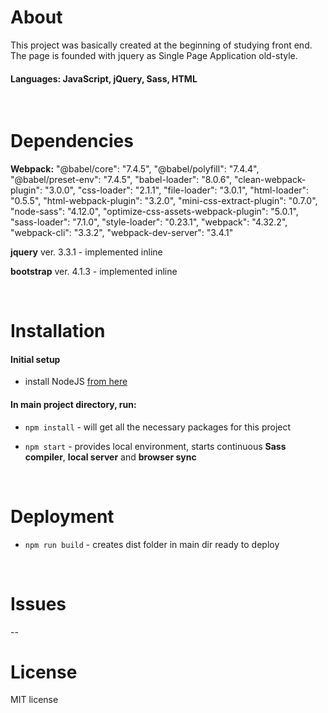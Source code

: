 # About
This project was basically created at the beginning of studying front end. The page is founded with jquery as Single Page Application old-style.
#### Languages: JavaScript, jQuery, Sass, HTML

<br/>

# Dependencies
**Webpack:** "@babel/core": "7.4.5",
    "@babel/polyfill": "7.4.4",
    "@babel/preset-env": "7.4.5",
    "babel-loader": "8.0.6",
    "clean-webpack-plugin": "3.0.0",
    "css-loader": "2.1.1",
    "file-loader": "3.0.1",
    "html-loader": "0.5.5",
    "html-webpack-plugin": "3.2.0",
    "mini-css-extract-plugin": "0.7.0",
    "node-sass": "4.12.0",
    "optimize-css-assets-webpack-plugin": "5.0.1",
    "sass-loader": "7.1.0",
    "style-loader": "0.23.1",
    "webpack": "4.32.2",
    "webpack-cli": "3.3.2",
    "webpack-dev-server": "3.4.1"

**jquery** ver. 3.3.1 - implemented inline

**bootstrap** ver. 4.1.3 - implemented inline

<br/>

# Installation
#### Initial setup
- install NodeJS [from here](https://nodejs.org/en/)

#### In main project directory, run:

- `npm install` - will get all the necessary packages for this project

- `npm start` - provides local environment, starts continuous **Sass compiler**, **local server** and **browser sync**

<br/>

# Deployment
- `npm run build` - creates dist folder in main dir ready to deploy

<br/>

# Issues
--

# License
MIT license